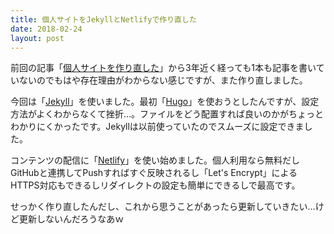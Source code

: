 ```yaml
---
title: 個人サイトをJekyllとNetlifyで作り直した
date: 2018-02-24
layout: post
---
```


前回の記事「[個人サイトを作り直した](/2015/05/05/hello-world/)」から3年近く経っても1本も記事を書いていないのでもはや存在理由がわからない感じですが、また作り直しました。

今回は「[Jekyll](https://jekyllrb.com/)」を使いました。最初「[Hugo](https://gohugo.io/)」を使おうとしたんですが、設定方法がよくわからなくて挫折…。ファイルをどう配置すれば良いのかがちょっとわかりにくかったです。Jekyllは以前使っていたのでスムーズに設定できました。

コンテンツの配信に「[Netlify](https://www.netlify.com/)」を使い始めました。個人利用なら無料だしGitHubと連携してPushすればすぐ反映されるし「Let's Encrypt」によるHTTPS対応もできるしリダイレクトの設定も簡単にできるしで最高です。

せっかく作り直したんだし、これから思うことがあったら更新していきたい…けど更新しないんだろうなあｗ
